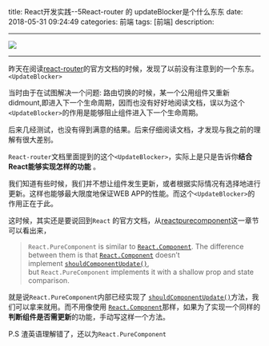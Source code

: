 
title:  React开发实践--5React-router 的 updateBlocker是个什么东东
date: 2018-05-31  09:24:49 
categories: 前端
tags: [前端] 
description: 


---


![](http://7ktu2f.com1.z0.glb.clouddn.com/react.png)

---

昨天在阅读[react-router](https://reacttraining.com/react-router/web/guides/dealing-with-update-blocking)的官方文档的时候，发现了以前没有注意到的一个东东。`<UpdateBlocker>`

当时由于在试图解决一个问题: 路由切换的时候，某一个公用组件又重新didmount,即进入下一个生命周期，因而也没有好好地阅读文档，误以为这个`<UpdateBlocker>`的作用是能够阻止组件进入下一个生命周期。

后来几经测试，也没有得到满意的结果。后来仔细阅读文档，才发现与我之前的理解有很大差别。

`React-router`文档里面提到的这个`<UpdateBlocker>`，实际上是只是告诉你**结合React能够实现怎样的功能**  。

我们知道有些时候，我们并不想让组件发生更新，或者根据实际情况有选择地进行更新。这样也能够最大限度地保证WEB APP的性能。而这个`<UpdateBlocker>`的作用正在于此。


这时候，其实还是要说回到`React` 的官方文档，从[reactpurecomponent](https://reactjs.org/docs/react-api.html#reactpurecomponent)这一章节可以看出来，

>`React.PureComponent` is similar to [`React.Component`](https://reactjs.org/docs/react-api.html#reactcomponent). The difference between them is that [`React.Component`](https://reactjs.org/docs/react-api.html#reactcomponent) doesn’t implement [`shouldComponentUpdate()`](https://reactjs.org/docs/react-component.html#shouldcomponentupdate), but `React.PureComponent` implements it with a shallow prop and state comparison.


就是说`React.PureComponent`内部已经实现了 [`shouldComponentUpdate()`](https://reactjs.org/docs/react-component.html#shouldcomponentupdate)方法，我们可以拿来就用。而不用像使用 [`React.Component`](https://reactjs.org/docs/react-api.html#reactcomponent)那样，如果为了实现一个同样的**判断组件是否需更新**的功能，手动写这样一个方法。

P.S 渣英语理解错了，还以为`React.PureComponent`


